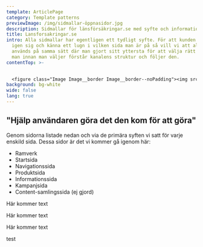 ```yaml
---
template: ArticlePage
category: Template patterns
previewImage: /img/sidmallar-öppnasidor.jpg
description: Sidmallar för länsförsäkringar.se med syfte och information om varje sidtyp.
title: Lansforsakringar.se
intro: Alla sidmallar har egentligen ett tydligt syfte. För att kunden ska känna
  igen sig och känna ett lugn i vilken sida man är på så vill vi att alla sidor
  används på samma sätt där man gjort sitt yttersta för att välja rätt mall. Att
  man innan man väljer förstår kanalens struktur och följer den.
contentTop: >-
  

  <figure class="Image Image__border Image__border--noPadding"><img src="/img/sidmallar-öppnasidor.jpg" srcset="/img/sidmallar-öppnasidor.jpg 2x" alt="Alla sidtyper"><figcaption><div class="Image__caption"></div></figcaption></figure>
background: bg-white
wide: false
lang: true
---
```

## "Hjälp användaren göra det den kom för att göra"

Genom sidorna listade nedan och via de primära syften vi satt för varje enskild sida. Dessa sidor är det vi kommer gå igenom här:

* Ramverk
* Startsida
* Navigationssida
* Produktsida
* Informationssida
* Kampanjsida
* Content-samlingssida (ej gjord)

<section>
<Collapse title="Ramverk"><div class="content"><div class="content"><div class="content">

<div class="content">



Här kommer text


</div></Collapse>
<Collapse title="Startsida"><div class="content"><div class="content"><div class="content">

<div class="content">



Här kommer text


</div></Collapse>
<Collapse title="Navigationssida"><div class="content"><div class="content"><div class="content">

<div class="content">



Här kommer text


</div></Collapse>
<Collapse title="test"><div class="content">

test
</div></Collapse>
</section>